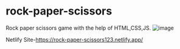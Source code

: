 # rock-paper-scissors

Rock paper scissors game with the help of HTML,CSS,JS.
![image](https://user-images.githubusercontent.com/81870866/182594414-2d75cd17-6940-48c7-a88c-ed865e9888f5.png)

Netlify Site-https://rock-paper-scissors123.netlify.app/
